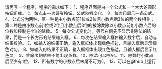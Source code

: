 请再写一个程序，程序的需求如下：
1、程序界面是由一个公式和一个大大的圆形按钮组成。
2、每点击一次圆形按钮，公式随机变化。
3、每次只展示一条公式。
4、公式分为两种，第一种是由小数点前1位或2位且小数点后3位的两个数相乘；第二种是由小数点前1位或2位且小数点后3位的被除数除以小数点前加小数点后的位数和控制在4位的除数。
5、每次公式变化时，等号右侧先不显示乘除法的结果，而是一个长方形的结果输入框。
6、每次在结果输入框内输入数字后，自动与结果校验。
7、如输入的结果正确，输入框框体出现绿色描边，且输入框后显示绿色对勾。
8、如输入的结果不正确，输入框框体出现红色描边，且输入框后显示红色叉。
9、乘除法的结果不能出现负数。10、除法可以除尽。
11、除数的小数点后至少有1位。
12、所有数字的小数点后末尾不可为0。
13、可以在github上运行
